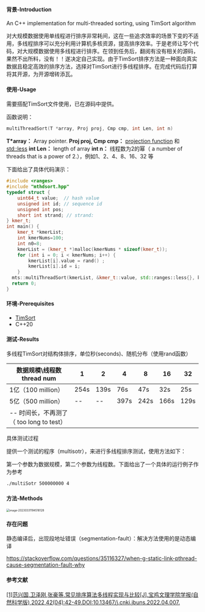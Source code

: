 #### 背景-Introduction

An C++ implementation for multi-threaded sorting, using TimSort algorithm

对大规模数据使用单线程进行排序非常耗间，这在一些追求效率的场景下变的不适用，多线程排序可以充分利用计算机多核资源，提高排序效率。于是老师让写个代码，对大规模数据使用多线程进行排序。在领到任务后，翻阅有没有相关的源码，果然不出所料，没有！！遂决定自己实现。由于TimSort排序方法是一种面向真实数据且稳定高效的排序方法，选择对TimSort进行多线程排序。在完成代码后打算将其开源，为开源增砖添瓦。

#### 使用-Usage

需要搭配TimSort文件使用，已在源码中提供。

函数说明：

```C++
multiThreadSort(T *array, Proj proj, Cmp cmp, int Len, int n)
```

**T*array：** Array pointer.
**Proj proj, Cmp cmp：** [projection function](https://ezoeryou.github.io/blog/article/2019-01-22-ranges-projection.html) 和 [std::less](https://en.cppreference.com/w/cpp/utility/functional/identity)
**int Len：** length of array
**int n：** 线程数为2的幂（ a number of threads that is a power of 2.），例如1、2、4、8、16、32 等

下面给出了具体代码演示：

```C++
#include <ranges>
#include "mthdsort.hpp"
typedef struct {
    uint64_t value;  // hash value
    unsigned int id; // sequence id
    unsigned int pos;
    short int strand; // strand:
} kmer_t;
int main() {
  	kmer_t *kmerList;
    int kmerNums=100;
    int n0=8;
    kmerList = (kmer_t *)malloc(kmerNums * sizeof(kmer_t));
    for (int i = 0; i < kmerNums; i++) {
        kmerList[i].value = rand() ;
        kmerList[i].id = i;
    }
  mts::multiThreadSort(kmerList, &kmer_t::value, std::ranges::less{}, kmerNums, n0);
  return 0;
}
```

#### 环境-Prerequisites

- [TimSort](https://github.com/timsort/cpp-TimSort)
- C++20

#### 测试-Results

多线程TimSort对结构体排序，单位秒(seconds)、随机分布（使用rand函数）

| 数据规模\线程数thread num                | 1    | 2    | 4    | 8    | 16   | 32   |
| ---------------------------------------- | ---- | ---- | ---- | ---- | ---- | ---- |
| 1亿（100 million）                       | 254s | 139s | 76s  | 47s  | 32s  | 25s  |
| 5亿（500 million）                       | --   | --   | 397s | 242s | 166s | 129s |
| -- 时间长，不再测了（ too long to test） |      |      |      |      |      |      |

具体测试过程

提供一个测试的程序（multisotr），来进行多线程排序测试，使用方法如下：

第一个参数为数据规模，第二个参数为线程数。下面给出了一个具体的运行例子作为参考

```bash
./multiSotr 500000000 4
```

#### 方法-Methods

<img src="https://cdn.51dream.top/blog/image-20230331194516128.png" alt="image-20230331194516128" style="zoom:50%;" />

#### 存在问题

静态编译后，出现段地址错误（segmentation-fault）：解决方法使用的是动态编译

https://stackoverflow.com/questions/35116327/when-g-static-link-pthread-cause-segmentation-fault-why

#### 参考文献

[[1]范兴国,卫泽刚,张豪等.常见排序算法多线程实现与比较[J].宝鸡文理学院学报(自然科学版),2022,42(04):42-49.DOI:10.13467/j.cnki.jbuns.2022.04.007.](https://cdn.51dream.top/blog/%E5%B8%B8%E8%A7%81%E6%8E%92%E5%BA%8F%E7%AE%97%E6%B3%95%E5%A4%9A%E7%BA%BF%E7%A8%8B%E5%AE%9E%E7%8E%B0%E4%B8%8E%E6%AF%94%E8%BE%83_%E8%8C%83%E5%85%B4%E5%9B%BD.pdf)